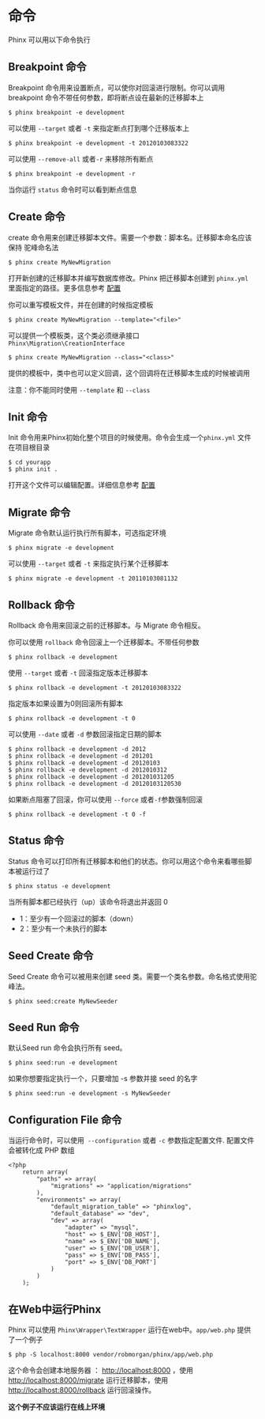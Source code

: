 # 命令

Phinx 可以用以下命令执行

## Breakpoint 命令

Breakpoint 命令用来设置断点，可以使你对回滚进行限制。你可以调用 breakpoint 命令不带任何参数，即将断点设在最新的迁移脚本上

```
$ phinx breakpoint -e development
```

可以使用 `--target` 或者 `-t` 来指定断点打到哪个迁移版本上

```
$ phinx breakpoint -e development -t 20120103083322
```

可以使用 `--remove-all` 或者`-r` 来移除所有断点

```
$ phinx breakpoint -e development -r
```

当你运行 `status` 命令时可以看到断点信息

## Create 命令

create 命令用来创建迁移脚本文件。需要一个参数：脚本名。迁移脚本命名应该保持 驼峰命名法

```
$ phinx create MyNewMigration
```

打开新创建的迁移脚本并编写数据库修改。Phinx 把迁移脚本创建到 `phinx.yml` 里面指定的路径。更多信息参考 [配置](/configuration.md)

你可以重写模板文件，并在创建的时候指定模板

```
$ phinx create MyNewMigration --template="<file>"
```

可以提供一个模板类，这个类必须继承接口 `Phinx\Migration\CreationInterface`

```
$ phinx create MyNewMigration --class="<class>"
```

提供的模板中，类中也可以定义回调，这个回调将在迁移脚本生成的时候被调用

注意：你不能同时使用 `--template` 和 `--class`

## Init 命令

Init 命令用来Phinx初始化整个项目的时候使用。命令会生成一个`phinx.yml` 文件在项目根目录

```
$ cd yourapp
$ phinx init .
```

打开这个文件可以编辑配置。详细信息参考 [配置](/configuration.md)

## Migrate 命令

Migrate 命令默认运行执行所有脚本，可选指定环境

```
$ phinx migrate -e development
```

可以使用 `--target` 或者 `-t` 来指定执行某个迁移脚本

```
$ phinx migrate -e development -t 20110103081132
```

## Rollback 命令

Rollback 命令用来回滚之前的迁移脚本。与 Migrate 命令相反。

你可以使用 `rollback` 命令回滚上一个迁移脚本。不带任何参数

```
$ phinx rollback -e development
```

使用 `--target` 或者 `-t` 回滚指定版本迁移脚本

```
$ phinx rollback -e development -t 20120103083322
```

指定版本如果设置为0则回滚所有脚本

```
$ phinx rollback -e development -t 0
```

可以使用 `--date` 或者 `-d` 参数回滚指定日期的脚本

```
$ phinx rollback -e development -d 2012
$ phinx rollback -e development -d 201201
$ phinx rollback -e development -d 20120103
$ phinx rollback -e development -d 2012010312
$ phinx rollback -e development -d 201201031205
$ phinx rollback -e development -d 20120103120530
```

如果断点阻塞了回滚，你可以使用 `--force` 或者`-f`参数强制回滚

```
$ phinx rollback -e development -t 0 -f
```

## Status 命令

Status 命令可以打印所有迁移脚本和他们的状态。你可以用这个命令来看哪些脚本被运行过了

```
$ phinx status -e development
```

当所有脚本都已经执行（up）该命令将退出并返回 0

* 1：至少有一个回滚过的脚本（down）
* 2：至少有一个未执行的脚本

## Seed Create 命令

Seed Create 命令可以被用来创建 seed 类。需要一个类名参数。命名格式使用驼峰法。

```
$ phinx seed:create MyNewSeeder
```

## Seed Run 命令

默认Seed run 命令会执行所有 seed。

```
$ phinx seed:run -e development
```

 如果你想要指定执行一个，只要增加 -s 参数并接 seed 的名字

```
$ phinx seed:run -e development -s MyNewSeeder
```

## Configuration File 命令

当运行命令时，可以使用` --configuration` 或者 `-c` 参数指定配置文件. 配置文件会被转化成 PHP 数组

```
<?php
    return array(
        "paths" => array(
            "migrations" => "application/migrations"
        ),
        "environments" => array(
            "default_migration_table" => "phinxlog",
            "default_database" => "dev",
            "dev" => array(
                "adapter" => "mysql",
                "host" => $_ENV['DB_HOST'],
                "name" => $_ENV['DB_NAME'],
                "user" => $_ENV['DB_USER'],
                "pass" => $_ENV['DB_PASS'],
                "port" => $_ENV['DB_PORT']
            )
        )
    );
```

## 在Web中运行Phinx

Phinx 可以使用 `Phinx\Wrapper\TextWrapper` 运行在web中。`app/web.php` 提供了一个例子

```
$ php -S localhost:8000 vendor/robmorgan/phinx/app/web.php
```

这个命令会创建本地服务器 ： [http://localhost:8000](http://localhost:8000/) ，使用 [http://localhost:8000/migrate](http://localhost:8000/migrate) 运行迁移脚本，使用[http://localhost:8000/rollback](http://localhost:8000/rollback) 运行回滚操作。

**这个例子不应该运行在线上环境**





